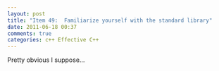 ```yaml
---
layout: post
title: "Item 49:  Familiarize yourself with the standard library"
date: 2011-06-18 00:37
comments: true
categories: c++ Effective C++
---
```


Pretty obvious I suppose…

